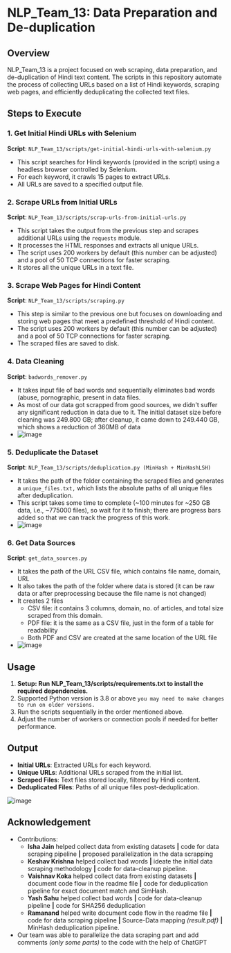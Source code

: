 # NLP_Team_13: Data Preparation and De-duplication

## Overview
NLP_Team_13 is a project focused on web scraping, data preparation, and de-duplication of Hindi text content. The scripts in this repository automate the process of collecting URLs based on a list of Hindi keywords, scraping web pages, and efficiently deduplicating the collected text files.

## Steps to Execute

### 1. Get Initial Hindi URLs with Selenium
**Script**: `NLP_Team_13/scripts/get-initial-hindi-urls-with-selenium.py`

- This script searches for Hindi keywords (provided in the script) using a headless browser controlled by Selenium.
- For each keyword, it crawls 15 pages to extract URLs.
- All URLs are saved to a specified output file.

### 2. Scrape URLs from Initial URLs
**Script**: `NLP_Team_13/scripts/scrap-urls-from-initial-urls.py`

- This script takes the output from the previous step and scrapes additional URLs using the `requests` module.
- It processes the HTML responses and extracts all unique URLs.
- The script uses 200 workers by default (this number can be adjusted) and a pool of 50 TCP connections for faster scraping.
- It stores all the unique URLs in a text file.

### 3. Scrape Web Pages for Hindi Content
**Script**: `NLP_Team_13/scripts/scraping.py`

- This step is similar to the previous one but focuses on downloading and storing web pages that meet a predefined threshold of Hindi content.
- The script uses 200 workers by default (this number can be adjusted) and a pool of 50 TCP connections for faster scraping.
- The scraped files are saved to disk.

### 4. Data Cleaning
**Script**: `badwords_remover.py`

- It takes input file of bad words and sequentially eliminates bad words (abuse, pornographic, present in data files.
- As most of our data got scrapped from good sources, we didn't suffer any significant reduction in data due to it.
The initial dataset size before cleaning was 249.800 GB; after cleanup, it came down to 249.440 GB, which shows a reduction of 360MB of data
- ![image](https://github.com/user-attachments/assets/df9c726b-1619-4949-9402-88f646870f61)


### 5. Deduplicate the Dataset
**Script**: `NLP_Team_13/scripts/deduplication.py (MinHash + MinHashLSH)`

- It takes the path of the folder containing the scraped files and generates a `unique_files.txt,` which lists the absolute paths of all unique files after deduplication.
- This script takes some time to complete (~100 minutes for ~250 GB data, i.e., ~775000 files), so wait for it to finish; there are progress bars added so that we can track the progress of this work.
- ![image](https://github.com/user-attachments/assets/76b53016-39ab-466e-9155-d33543acf187)

### 6. Get Data Sources
**Script**: `get_data_sources.py`

- It takes the path of the URL CSV file, which contains file name, domain, URL
- It also takes the path of the folder where data is stored (it can be raw data or after preprocessing because the file name is not changed)
- It creates 2 files
  - CSV file: it contains 3 columns, domain, no. of articles, and total size scraped from this domain.
  - PDF file: it is the same as a CSV file, just in the form of a table for readability
  - Both PDF and CSV are created at the same location of the URL file
- ![image](https://github.com/user-attachments/assets/e49ad47e-ae5c-4690-b294-210084d19e57)


## Usage
1. **Setup: Run NLP_Team_13/scripts/requirements.txt to install the required dependencies.**
2. Supported Python version is 3.8 or above `you may need to make changes to run on older versions.`
3. Run the scripts sequentially in the order mentioned above.
4. Adjust the number of workers or connection pools if needed for better performance.

## Output
- **Initial URLs**: Extracted URLs for each keyword.
- **Unique URLs**: Additional URLs scraped from the initial list.
- **Scraped Files**: Text files stored locally, filtered by Hindi content.
- **Deduplicated Files**: Paths of all unique files post-deduplication.

![image](https://github.com/user-attachments/assets/15b23d0c-3c65-4cb6-83ba-5fe54fa34217)


## Acknowledgement
- Contributions:
  - **Isha Jain** helped collect data from existing datasets **|** code for data scraping pipeline **|** proposed parallelization in the data scrapping
  - **Keshav Krishna** helped collect bad words **|** ideate the initial data scraping methodology **|** code for data-cleanup pipeline.
  - **Vaishnav Koka** helped collect data from existing datasets **|** document code flow in the readme file **|** code for deduplication pipeline for exact document match and SimHash.
  - **Yash Sahu** helped collect bad words **|** code for data-cleanup pipeline **|** code for SHA256 deduplication
  - **Ramanand** helped write document code flow in the readme file **|** code for data scraping pipeline **|** Source-Data mapping *(result.pdf)* **|** MinHash deduplication pipeline.
- Our team was able to parallelize the data scraping part and add comments *(only some parts)* to the code with the help of ChatGPT

